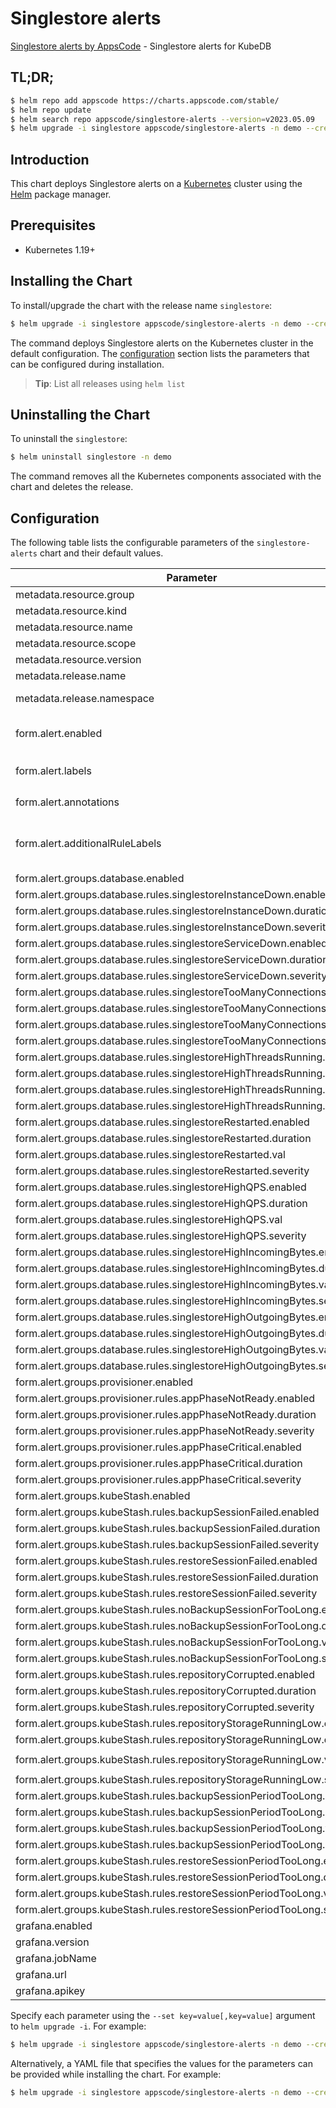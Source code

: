 # Singlestore alerts

[Singlestore alerts by AppsCode](https://github.com/appscode/alerts) - Singlestore alerts for KubeDB

## TL;DR;

```bash
$ helm repo add appscode https://charts.appscode.com/stable/
$ helm repo update
$ helm search repo appscode/singlestore-alerts --version=v2023.05.09
$ helm upgrade -i singlestore appscode/singlestore-alerts -n demo --create-namespace --version=v2023.05.09
```

## Introduction

This chart deploys Singlestore alerts on a [Kubernetes](http://kubernetes.io) cluster using the [Helm](https://helm.sh) package manager.

## Prerequisites

- Kubernetes 1.19+

## Installing the Chart

To install/upgrade the chart with the release name `singlestore`:

```bash
$ helm upgrade -i singlestore appscode/singlestore-alerts -n demo --create-namespace --version=v2023.05.09
```

The command deploys Singlestore alerts on the Kubernetes cluster in the default configuration. The [configuration](#configuration) section lists the parameters that can be configured during installation.

> **Tip**: List all releases using `helm list`

## Uninstalling the Chart

To uninstall the `singlestore`:

```bash
$ helm uninstall singlestore -n demo
```

The command removes all the Kubernetes components associated with the chart and deletes the release.

## Configuration

The following table lists the configurable parameters of the `singlestore-alerts` chart and their default values.

|                                Parameter                                |                  Description                  |                     Default                      |
|-------------------------------------------------------------------------|-----------------------------------------------|--------------------------------------------------|
| metadata.resource.group                                                 |                                               | <code>kubedb.com</code>                          |
| metadata.resource.kind                                                  |                                               | <code>Singlestore</code>                         |
| metadata.resource.name                                                  |                                               | <code>singlestores</code>                        |
| metadata.resource.scope                                                 |                                               | <code>Namespaced</code>                          |
| metadata.resource.version                                               |                                               | <code>v1alpha2</code>                            |
| metadata.release.name                                                   | Release name                                  | <code>""</code>                                  |
| metadata.release.namespace                                              | Release namespace                             | <code>""</code>                                  |
| form.alert.enabled                                                      | # Enable PrometheusRule alerts                | <code>warning</code>                             |
| form.alert.labels                                                       | # Labels for default rules                    | <code>{"release":"kube-prometheus-stack"}</code> |
| form.alert.annotations                                                  | # Annotations for default rules               | <code>{}</code>                                  |
| form.alert.additionalRuleLabels                                         | # Additional labels for PrometheusRule alerts | <code>{}</code>                                  |
| form.alert.groups.database.enabled                                      |                                               | <code>warning</code>                             |
| form.alert.groups.database.rules.singlestoreInstanceDown.enabled        |                                               | <code>true</code>                                |
| form.alert.groups.database.rules.singlestoreInstanceDown.duration       |                                               | <code>"0m"</code>                                |
| form.alert.groups.database.rules.singlestoreInstanceDown.severity       |                                               | <code>critical</code>                            |
| form.alert.groups.database.rules.singlestoreServiceDown.enabled         |                                               | <code>true</code>                                |
| form.alert.groups.database.rules.singlestoreServiceDown.duration        |                                               | <code>"0m"</code>                                |
| form.alert.groups.database.rules.singlestoreServiceDown.severity        |                                               | <code>critical</code>                            |
| form.alert.groups.database.rules.singlestoreTooManyConnections.enabled  |                                               | <code>true</code>                                |
| form.alert.groups.database.rules.singlestoreTooManyConnections.duration |                                               | <code>"2m"</code>                                |
| form.alert.groups.database.rules.singlestoreTooManyConnections.val      |                                               | <code>80</code>                                  |
| form.alert.groups.database.rules.singlestoreTooManyConnections.severity |                                               | <code>warning</code>                             |
| form.alert.groups.database.rules.singlestoreHighThreadsRunning.enabled  |                                               | <code>true</code>                                |
| form.alert.groups.database.rules.singlestoreHighThreadsRunning.duration |                                               | <code>"2m"</code>                                |
| form.alert.groups.database.rules.singlestoreHighThreadsRunning.val      |                                               | <code>60</code>                                  |
| form.alert.groups.database.rules.singlestoreHighThreadsRunning.severity |                                               | <code>warning</code>                             |
| form.alert.groups.database.rules.singlestoreRestarted.enabled           |                                               | <code>true</code>                                |
| form.alert.groups.database.rules.singlestoreRestarted.duration          |                                               | <code>"0m"</code>                                |
| form.alert.groups.database.rules.singlestoreRestarted.val               |                                               | <code>60</code>                                  |
| form.alert.groups.database.rules.singlestoreRestarted.severity          |                                               | <code>warning</code>                             |
| form.alert.groups.database.rules.singlestoreHighQPS.enabled             |                                               | <code>true</code>                                |
| form.alert.groups.database.rules.singlestoreHighQPS.duration            |                                               | <code>"0m"</code>                                |
| form.alert.groups.database.rules.singlestoreHighQPS.val                 |                                               | <code>1000</code>                                |
| form.alert.groups.database.rules.singlestoreHighQPS.severity            |                                               | <code>critical</code>                            |
| form.alert.groups.database.rules.singlestoreHighIncomingBytes.enabled   |                                               | <code>true</code>                                |
| form.alert.groups.database.rules.singlestoreHighIncomingBytes.duration  |                                               | <code>"0m"</code>                                |
| form.alert.groups.database.rules.singlestoreHighIncomingBytes.val       |                                               | <code>1048576 # 1MB</code>                       |
| form.alert.groups.database.rules.singlestoreHighIncomingBytes.severity  |                                               | <code>critical</code>                            |
| form.alert.groups.database.rules.singlestoreHighOutgoingBytes.enabled   |                                               | <code>true</code>                                |
| form.alert.groups.database.rules.singlestoreHighOutgoingBytes.duration  |                                               | <code>"0m"</code>                                |
| form.alert.groups.database.rules.singlestoreHighOutgoingBytes.val       |                                               | <code>1048576 # 1MB</code>                       |
| form.alert.groups.database.rules.singlestoreHighOutgoingBytes.severity  |                                               | <code>critical</code>                            |
| form.alert.groups.provisioner.enabled                                   |                                               | <code>warning</code>                             |
| form.alert.groups.provisioner.rules.appPhaseNotReady.enabled            |                                               | <code>true</code>                                |
| form.alert.groups.provisioner.rules.appPhaseNotReady.duration           |                                               | <code>"1m"</code>                                |
| form.alert.groups.provisioner.rules.appPhaseNotReady.severity           |                                               | <code>critical</code>                            |
| form.alert.groups.provisioner.rules.appPhaseCritical.enabled            |                                               | <code>true</code>                                |
| form.alert.groups.provisioner.rules.appPhaseCritical.duration           |                                               | <code>"15m"</code>                               |
| form.alert.groups.provisioner.rules.appPhaseCritical.severity           |                                               | <code>warning</code>                             |
| form.alert.groups.kubeStash.enabled                                     |                                               | <code>warning</code>                             |
| form.alert.groups.kubeStash.rules.backupSessionFailed.enabled           |                                               | <code>true</code>                                |
| form.alert.groups.kubeStash.rules.backupSessionFailed.duration          |                                               | <code>"0m"</code>                                |
| form.alert.groups.kubeStash.rules.backupSessionFailed.severity          |                                               | <code>critical</code>                            |
| form.alert.groups.kubeStash.rules.restoreSessionFailed.enabled          |                                               | <code>true</code>                                |
| form.alert.groups.kubeStash.rules.restoreSessionFailed.duration         |                                               | <code>"0m"</code>                                |
| form.alert.groups.kubeStash.rules.restoreSessionFailed.severity         |                                               | <code>critical</code>                            |
| form.alert.groups.kubeStash.rules.noBackupSessionForTooLong.enabled     |                                               | <code>true</code>                                |
| form.alert.groups.kubeStash.rules.noBackupSessionForTooLong.duration    |                                               | <code>"0m"</code>                                |
| form.alert.groups.kubeStash.rules.noBackupSessionForTooLong.val         |                                               | <code>18000</code>                               |
| form.alert.groups.kubeStash.rules.noBackupSessionForTooLong.severity    |                                               | <code>warning</code>                             |
| form.alert.groups.kubeStash.rules.repositoryCorrupted.enabled           |                                               | <code>true</code>                                |
| form.alert.groups.kubeStash.rules.repositoryCorrupted.duration          |                                               | <code>"5m"</code>                                |
| form.alert.groups.kubeStash.rules.repositoryCorrupted.severity          |                                               | <code>critical</code>                            |
| form.alert.groups.kubeStash.rules.repositoryStorageRunningLow.enabled   |                                               | <code>true</code>                                |
| form.alert.groups.kubeStash.rules.repositoryStorageRunningLow.duration  |                                               | <code>"5m"</code>                                |
| form.alert.groups.kubeStash.rules.repositoryStorageRunningLow.val       |                                               | <code>10737418240 # 10GB</code>                  |
| form.alert.groups.kubeStash.rules.repositoryStorageRunningLow.severity  |                                               | <code>warning</code>                             |
| form.alert.groups.kubeStash.rules.backupSessionPeriodTooLong.enabled    |                                               | <code>true</code>                                |
| form.alert.groups.kubeStash.rules.backupSessionPeriodTooLong.duration   |                                               | <code>"0m"</code>                                |
| form.alert.groups.kubeStash.rules.backupSessionPeriodTooLong.val        |                                               | <code>1800 # 30 minute</code>                    |
| form.alert.groups.kubeStash.rules.backupSessionPeriodTooLong.severity   |                                               | <code>warning</code>                             |
| form.alert.groups.kubeStash.rules.restoreSessionPeriodTooLong.enabled   |                                               | <code>true</code>                                |
| form.alert.groups.kubeStash.rules.restoreSessionPeriodTooLong.duration  |                                               | <code>"0m"</code>                                |
| form.alert.groups.kubeStash.rules.restoreSessionPeriodTooLong.val       |                                               | <code>1800 # 30 minute</code>                    |
| form.alert.groups.kubeStash.rules.restoreSessionPeriodTooLong.severity  |                                               | <code>warning</code>                             |
| grafana.enabled                                                         |                                               | <code>false</code>                               |
| grafana.version                                                         |                                               | <code>8.2.3</code>                               |
| grafana.jobName                                                         |                                               | <code>kubedb-databases</code>                    |
| grafana.url                                                             |                                               | <code>""</code>                                  |
| grafana.apikey                                                          |                                               | <code>""</code>                                  |


Specify each parameter using the `--set key=value[,key=value]` argument to `helm upgrade -i`. For example:

```bash
$ helm upgrade -i singlestore appscode/singlestore-alerts -n demo --create-namespace --version=v2023.05.09 --set metadata.resource.group=kubedb.com
```

Alternatively, a YAML file that specifies the values for the parameters can be provided while
installing the chart. For example:

```bash
$ helm upgrade -i singlestore appscode/singlestore-alerts -n demo --create-namespace --version=v2023.05.09 --values values.yaml
```
